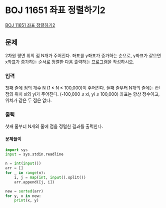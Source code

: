 # BOJ 11651 좌표 정렬하기2

[BOJ 11651 좌표 정렬하기2](https://www.acmicpc.net/problem/11651)

## 문제

2차원 평면 위의 점 N개가 주어진다. 좌표를 y좌표가 증가하는 순으로, y좌표가 같으면 x좌표가 증가하는 순서로 정렬한 다음 출력하는 프로그램을 작성하시오.

### 입력

첫째 줄에 점의 개수 N (1 ≤ N ≤ 100,000)이 주어진다. 둘째 줄부터 N개의 줄에는 i번점의 위치 xi와 yi가 주어진다. (-100,000 ≤ xi, yi ≤ 100,000) 좌표는 항상 정수이고, 위치가 같은 두 점은 없다.

### 출력

첫째 줄부터 N개의 줄에 점을 정렬한 결과를 출력한다.

#### 문제풀이

```python
import sys
input = sys.stdin.readline

n = int(input())
arr = []
for _ in range(n):
    i, j = map(int, input().split())
    arr.append([j, i])

new = sorted(arr)
for y, x in new:
    print(x, y)

```
